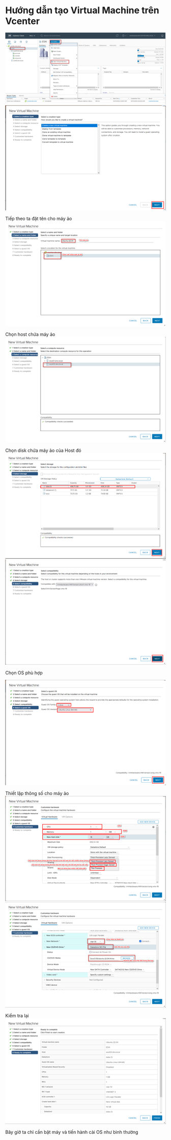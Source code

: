 # Hướng dẫn tạo Virtual Machine trên Vcenter
  ![Alt](/thuctap/anh/Screenshot_871.png)
  ![Alt](/thuctap/anh/Screenshot_872.png)

Tiếp theo ta đặt tên cho máy ảo
  ![Alt](/thuctap/anh/Screenshot_873.png)

Chọn host chứa máy ảo
  ![Alt](/thuctap/anh/Screenshot_874.png)

Chọn disk chứa máy ảo của Host đó
  ![Alt](/thuctap/anh/Screenshot_875.png)
  ![Alt](/thuctap/anh/Screenshot_876.png)

Chọn OS phù hợp

  ![Alt](/thuctap/anh/Screenshot_877.png)
  
Thiết lập thông số cho máy ảo
  ![Alt](/thuctap/anh/Screenshot_878.png)
  ![Alt](/thuctap/anh/Screenshot_879.png)

Kiểm tra lại
  ![Alt](/thuctap/anh/Screenshot_880.png)

Bây giờ ta chỉ cần bật máy và tiến hành cài OS như bình thường